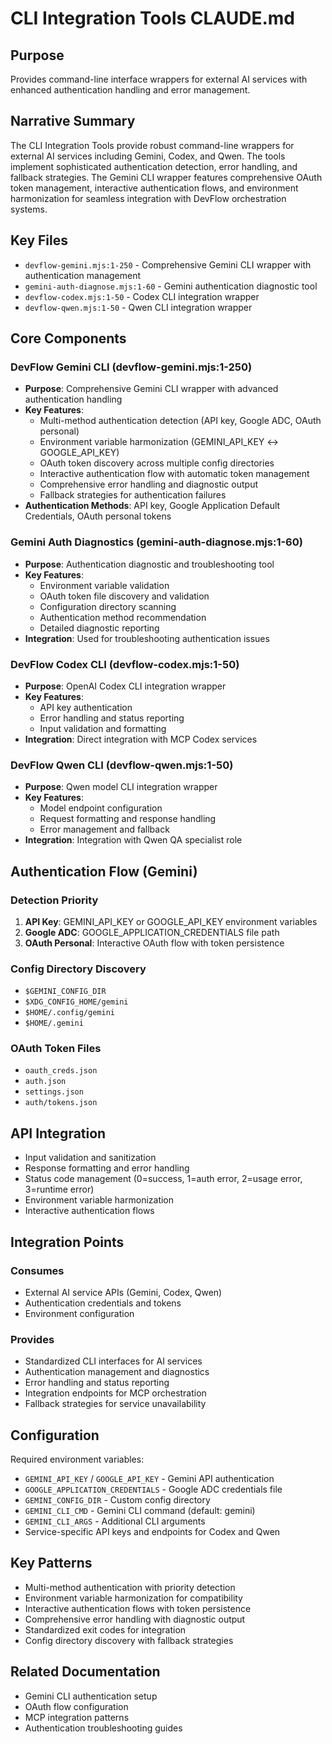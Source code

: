 # CLI Integration Tools CLAUDE.md

## Purpose
Provides command-line interface wrappers for external AI services with enhanced authentication handling and error management.

## Narrative Summary
The CLI Integration Tools provide robust command-line wrappers for external AI services including Gemini, Codex, and Qwen. The tools implement sophisticated authentication detection, error handling, and fallback strategies. The Gemini CLI wrapper features comprehensive OAuth token management, interactive authentication flows, and environment harmonization for seamless integration with DevFlow orchestration systems.

## Key Files
- `devflow-gemini.mjs:1-250` - Comprehensive Gemini CLI wrapper with authentication management
- `gemini-auth-diagnose.mjs:1-60` - Gemini authentication diagnostic tool
- `devflow-codex.mjs:1-50` - Codex CLI integration wrapper
- `devflow-qwen.mjs:1-50` - Qwen CLI integration wrapper

## Core Components

### DevFlow Gemini CLI (devflow-gemini.mjs:1-250)
- **Purpose**: Comprehensive Gemini CLI wrapper with advanced authentication handling
- **Key Features**:
  - Multi-method authentication detection (API key, Google ADC, OAuth personal)
  - Environment variable harmonization (GEMINI_API_KEY ↔ GOOGLE_API_KEY)
  - OAuth token discovery across multiple config directories
  - Interactive authentication flow with automatic token management
  - Comprehensive error handling and diagnostic output
  - Fallback strategies for authentication failures
- **Authentication Methods**: API key, Google Application Default Credentials, OAuth personal tokens

### Gemini Auth Diagnostics (gemini-auth-diagnose.mjs:1-60)
- **Purpose**: Authentication diagnostic and troubleshooting tool
- **Key Features**:
  - Environment variable validation
  - OAuth token file discovery and validation
  - Configuration directory scanning
  - Authentication method recommendation
  - Detailed diagnostic reporting
- **Integration**: Used for troubleshooting authentication issues

### DevFlow Codex CLI (devflow-codex.mjs:1-50)
- **Purpose**: OpenAI Codex CLI integration wrapper
- **Key Features**:
  - API key authentication
  - Error handling and status reporting
  - Input validation and formatting
- **Integration**: Direct integration with MCP Codex services

### DevFlow Qwen CLI (devflow-qwen.mjs:1-50)
- **Purpose**: Qwen model CLI integration wrapper
- **Key Features**:
  - Model endpoint configuration
  - Request formatting and response handling
  - Error management and fallback
- **Integration**: Integration with Qwen QA specialist role

## Authentication Flow (Gemini)

### Detection Priority
1. **API Key**: GEMINI_API_KEY or GOOGLE_API_KEY environment variables
2. **Google ADC**: GOOGLE_APPLICATION_CREDENTIALS file path
3. **OAuth Personal**: Interactive OAuth flow with token persistence

### Config Directory Discovery
- `$GEMINI_CONFIG_DIR`
- `$XDG_CONFIG_HOME/gemini`
- `$HOME/.config/gemini`
- `$HOME/.gemini`

### OAuth Token Files
- `oauth_creds.json`
- `auth.json`
- `settings.json`
- `auth/tokens.json`

## API Integration
- Input validation and sanitization
- Response formatting and error handling
- Status code management (0=success, 1=auth error, 2=usage error, 3=runtime error)
- Environment variable harmonization
- Interactive authentication flows

## Integration Points
### Consumes
- External AI service APIs (Gemini, Codex, Qwen)
- Authentication credentials and tokens
- Environment configuration

### Provides
- Standardized CLI interfaces for AI services
- Authentication management and diagnostics
- Error handling and status reporting
- Integration endpoints for MCP orchestration
- Fallback strategies for service unavailability

## Configuration
Required environment variables:
- `GEMINI_API_KEY` / `GOOGLE_API_KEY` - Gemini API authentication
- `GOOGLE_APPLICATION_CREDENTIALS` - Google ADC credentials file
- `GEMINI_CONFIG_DIR` - Custom config directory
- `GEMINI_CLI_CMD` - Gemini CLI command (default: gemini)
- `GEMINI_CLI_ARGS` - Additional CLI arguments
- Service-specific API keys and endpoints for Codex and Qwen

## Key Patterns
- Multi-method authentication with priority detection
- Environment variable harmonization for compatibility
- Interactive authentication flows with token persistence
- Comprehensive error handling with diagnostic output
- Standardized exit codes for integration
- Config directory discovery with fallback strategies

## Related Documentation
- Gemini CLI authentication setup
- OAuth flow configuration
- MCP integration patterns
- Authentication troubleshooting guides